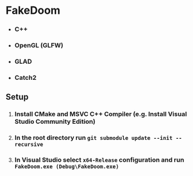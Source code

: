 # FakeDoom

- ### C++
- ### OpenGL (GLFW)
- ### GLAD
- ### Catch2

## Setup
1. ### Install CMake and MSVC C++ Compiler (e.g. Install Visual Studio Community Edition)
2. ### In the root directory run `git submodule update --init --recursive`
3. ### In Visual Studio select `x64-Release` configuration and run `FakeDoom.exe (Debug\FakeDoom.exe)`
